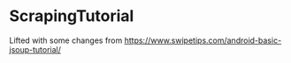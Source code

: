 # ScrapingTutorial
Lifted with some changes from https://www.swipetips.com/android-basic-jsoup-tutorial/
